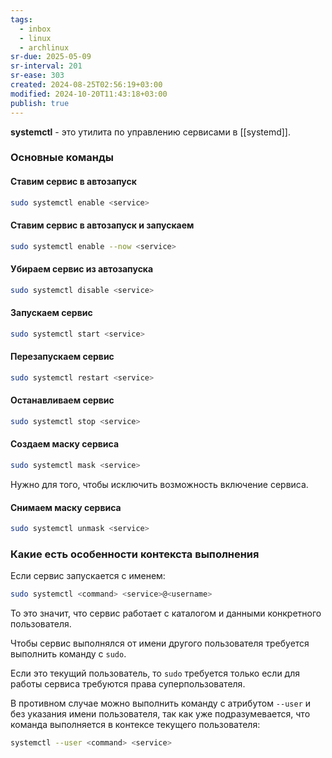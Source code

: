 ```yaml
---
tags:
  - inbox
  - linux
  - archlinux
sr-due: 2025-05-09
sr-interval: 201
sr-ease: 303
created: 2024-08-25T02:56:19+03:00
modified: 2024-10-20T11:43:18+03:00
publish: true
---
```

**systemctl** - это утилита по управлению сервисами в [[systemd]].
### Основные команды
#### Ставим сервис в автозапуск

```sh
sudo systemctl enable <service>
```

#### Ставим сервис в автозапуск и запускаем

```sh
sudo systemctl enable --now <service>
```

#### Убираем сервис из автозапуска

```sh
sudo systemctl disable <service>
```
#### Запускаем сервис

```sh
sudo systemctl start <service>
```

#### Перезапускаем сервис

```sh
sudo systemctl restart <service>
```

#### Останавливаем сервис

```sh
sudo systemctl stop <service>
```

#### Создаем маску сервиса

```sh
sudo systemctl mask <service>
```

Нужно для того, чтобы исключить возможность включение сервиса.

#### Снимаем маску сервиса

```sh
sudo systemctl unmask <service>
```

### Какие есть особенности контекста выполнения

Если сервис запускается с именем:

```sh
sudo systemctl <command> <service>@<username>
```

То это значит, что сервис работает с каталогом и данными конкретного пользователя.

Чтобы сервис выполнялся от имени другого пользователя требуется выполнить команду с `sudo`. 

Если это текущий пользователь, то `sudo` требуется только если для работы сервиса требуются права суперпользователя.

В противном случае можно выполнить команду с атрибутом `--user` и без указания имени пользователя, так как уже подразумевается, что команда выполняется в контексе текущего пользователя:

```sh
systemctl --user <command> <service>
```